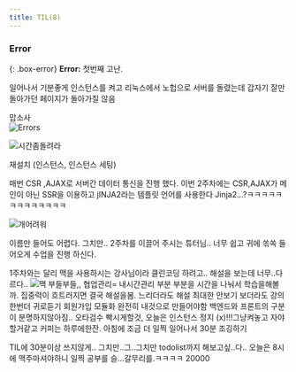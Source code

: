 ```yaml
---
title: TIL(8)
---
```


### Error

{: .box-error}
**Error:** 첫번째 고난.

일어나서 기분좋게 인스턴스를 켜고 리눅스에서 노헙으로 서버를 돌렸는데
갑자기 잘만 돌아가던 페이지가 돌아가질 않음

맙소사  
![Errors](https://storage.googleapis.com/jjalbot-jjals/2018/12/PwoENF3Fu/zzal.jpg)

![시간좀돌려라](https://1.bp.blogspot.com/-_trGhL-_3ew/WuRleXtWHSI/AAAAAAAAAv4/KacPy8iBRxgqnNekoz8HPUaPk4rkOfnKgCLcBGAs/s1600/tumblr_olfbh1YQ8r1qe8a0fo1_540.gif)

재설치 (인스턴스, 인스턴스 세팅)

매번 CSR ,AJAX로 서버간 데이터 통신을 진행 했다.
이번 2주차에는 CSR,AJAX가 메인이 아닌 SSR을 이용하고 jINJA2라는 템플릿 언어를 사용한다
Jinja2...?ㅋㅋㅋㅋㅋㅋㅋㅋㅋㅋㅋㅋㅋ

![개어려워](https://jjalbang.today/files/jjalbox/2017/12/20171229_5a4517abbe8a5.jpg)

이름만 들어도 어렵다.
그치만.. 2주차를 이끌어 주시는 튜터님..
너무 쉽고 귀에 쏚쏙 들어오게 수업을 진행 하신다.

1주차와는 달리 맥을 사용하시는 강사님이라 클린코딩 하려고.. 해설을 보는데 너무..다르다..
![맥](https://www.topteksystem.com/wp-content/uploads/freshizer/3d0dd0d02d609e21791ba5f6468a2b5c_smashed_macbook-1-780x521-780-c-90.jpg)
부들부들,,
협업관리= 내시간관리
부분 부분을 시간을 나눠서 학습을해볼까.
집중력이 흐트러지면 결국 해설을봄.
느리더라도 해설 최대한 안보기
보더라도 강의한번더 귀로듣기
회원가입 모듈화
완전히 내것으로 만들어야함
백엔드와 프론트의 구분이 분명하지않아짐..
오타검수 빡시게할것,
오늘은 인스턴스 정지 (x)!!!그냥켜놓고 자야할거같고
커피는 하루에한잔.
아침에 조금 더 일찍 일어나서 30분 조깅하기

TIL에 30분이상 쓰지않게.. 그치만..그..그치만 todolist까지 해보고싶..다..
오늘은 8시에 맥주마셔야하니 일찍 공부를 슬...갈무리를.ㅋㅋㅋㅋ
 20000
